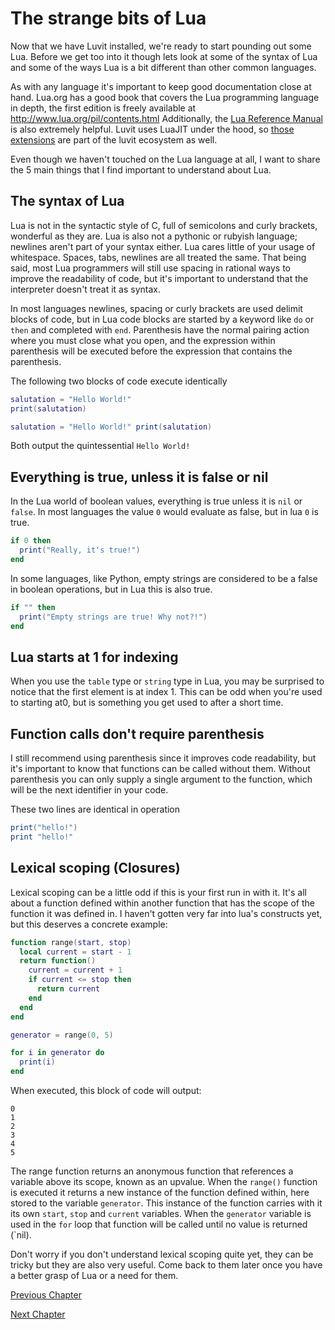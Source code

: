 # The strange bits of Lua

Now that we have Luvit installed, we're ready to start pounding out some Lua.
Before we get too into it though lets look at some of the syntax of Lua and
some of the ways Lua is a bit different than other common languages.

As with any language it's important to keep good documentation close at hand.
Lua.org has a good book that covers the Lua programming language in depth,
the first edition is freely available at http://www.lua.org/pil/contents.html
Additionally, the [Lua Reference Manual](http://www.lua.org/manual/5.1/) is
also extremely helpful. Luvit uses LuaJIT under the hood, so
[those extensions](http://luajit.org/extensions.html) are part of the luvit
ecosystem as well.

Even though we haven't touched on the Lua language at all, I want to share the
5 main things that I find important to understand about Lua.

## The syntax of Lua

Lua is not in the syntactic style of C, full of semicolons and curly brackets,
wonderful as they are. Lua is also not a pythonic or rubyish language; newlines
aren't part of your syntax either. Lua cares little of your usage of
whitespace. Spaces, tabs, newlines are all treated the same. That being said,
most Lua programmers will still use spacing in rational ways to improve the
readability of code, but it's important to understand that the interpreter
doesn't treat it as syntax.

In most languages newlines, spacing or curly brackets are used delimit blocks
of code, but in Lua code blocks are started by a keyword like `do` or `then`
and completed with `end`. Parenthesis have the normal pairing action where you
must close what you open, and the expression within parenthesis will be
executed before the expression that contains the parenthesis.


The following two blocks of code execute identically
```lua
salutation = "Hello World!"
print(salutation)
```
```lua
salutation = "Hello World!" print(salutation)
```
Both output the quintessential ```Hello World!```

## Everything is true, unless it is false or nil

In the Lua world of boolean values, everything is true unless it is `nil` or
`false`. In most languages the value `0` would evaluate as false, but in lua
`0` is true.

```lua
if 0 then
  print("Really, it's true!")
end
```

In some languages, like Python, empty strings are considered to be a false in
boolean operations, but in Lua this is also true.

```lua
if "" then
  print("Empty strings are true! Why not?!")
end
```

## Lua starts at 1 for indexing

When you use the `table` type or `string` type in Lua, you may be surprised to
notice that the first element is at index 1. This can be odd when you're used
to starting at0, but is something you get used to after a short time.

## Function calls don't require parenthesis

I still recommend using parenthesis since it improves code readability, but
it's important to know that functions can be called without them. Without
parenthesis you can only supply a single argument to the function, which will
be the next identifier in your code.

These two lines are identical in operation
```lua
print("hello!")
print "hello!"
```

## Lexical scoping (Closures)

Lexical scoping can be a little odd if this is your first run in with it. It's
all about a function defined within another function that has the scope of the
function it was defined in. I haven't gotten very far into lua's constructs
yet, but this deserves a concrete example:

```lua
function range(start, stop)
  local current = start - 1
  return function()
    current = current + 1
    if current <= stop then
      return current
    end
  end
end

generator = range(0, 5)

for i in generator do
  print(i)
end
```

When executed, this block of code will output:
```
0
1
2
3
4
5
```

The range function returns an anonymous function that references a variable
above its scope, known as an upvalue. When the `range()` function is executed
it returns a new instance of the function defined within, here stored to the
variable `generator`. This instance of the function carries with it its own
`start`, `stop` and `current` variables. When the `generator` variable is used
in the `for` loop that function will be called until no value is returned
(`nil).

Don't worry if you don't understand lexical scoping quite yet, they can be
tricky but they are also very useful. Come back to them later once you have a
better grasp of Lua or a need for them.

[Previous Chapter](https://github.com/KennethWilke/learn-to-luvit/tree/master/chapter1)

[Next Chapter](https://github.com/KennethWilke/learn-to-luvit/tree/master/chapter3)
